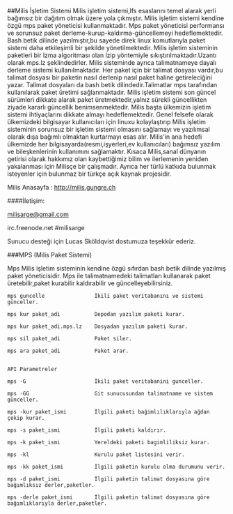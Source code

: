 

##Milis İşletim Sistemi
Milis işletim sistemi,lfs esaslarını temel alarak yerli bağımsız bir dağıtım olmak üzere yola çıkmıştır.
Milis işletim sistemi kendine özgü mps paket yöneticisi kullanmaktadır.
Mps paket yöneticisi performansı ve sorunsuz paket derleme-kurup-kaldırma-güncellemeyi hedeflemektedir.
Bash betik dilinde yazılmıştır,bu sayede direk linux komutlarıyla paket sistemi daha etkileşimli bir şekilde yönetilmektedir.
Milis işletim sisteminin paketleri bir lzma algoritması olan lzip yöntemiyle sıkıştırılmaktadır.Uzantı olarak mps.lz şeklindedirler.
Milis sisteminde ayrıca talimatnameye dayalı derleme sistemi kullanılmaktadır.
Her paket için bir talimat dosyası vardır,bu talimat dosyası bir paketin nasıl derlenip nasıl paket haline getireleciğini yazar.
Talimat dosyaları da bash betik dilindedir.Talimatlar mps tarafından kullanılarak paket üretimi sağlanmaktadır.
Milis işletim sistemi son güncel sürümleri dikkate alarak paket üretmektedir,yalnız sürekli güncellikten ziyade kararlı güncellik benimsenmektedir.
Milis başta ülkemizin işletim sistemi ihtiyaçlarını dikkate almayı hedeflemektedir.
Genel felsefe olarak ülkemizdeki bilgisayar kullanıcıları için linuxu kolaylaştırıp 
Milis işletim sisteminin sorunsuz bir işletim sistemi olmasını sağlamayı ve yazılımsal olarak dışa bağımlı olmaktan kurtarmayı esas alır. 
Milis'in ana hedefi ülkemizde her bilgisayarda(resmi,işyerleri,ev kullanıcıları) bağımsız yazılım ve bileşkenlerinin kullanımını sağlamaktır.
Kısaca Milis,sanal dünyanın getirisi olarak hakkımız olan kaybettiğimiz bilim ve ilerlemenin yeniden yakalanması için Milisçe bir çalışmadır. 
Ayrıca her türlü katkıda bulunmak isteyenler için bulunmaz bir türkçe açık kaynak projesidir.


Milis Anasayfa : http://milis.gungre.ch

####İletişim:

milisarge@gmail.com 

irc.freenode.net #milisarge


Sunucu desteği için Lucas Sköldqvist dostumuza teşekkür ederiz. 

###MPS (Milis Paket Sistemi)

Mps Milis işletim sisteminin kendine özgü sıfırdan bash betik dilinde yazılmış paket yöneticisidir.
Mps ile talimatnamedeki talimatları kullanarak paket üretebilir,paket kurabilir kaldırabilir ve güncelleyebilirsiniz.

```
mps guncelle                İkili paket veritabanını ve sistemi günceller.

mps kur paket_adi           Depodan yazılım paketi kurar.

mps kur paket_adi.mps.lz    Dosyadan yazılım paketi kurar.

mps sil paket_adi           Paket siler.

mps ara paket_adi           Paket arar.


API Parametreler

mps -G                      İkili paket veritabanini gunceller.

mps -GG                     Git sunucusundan talimatname ve sistem günceller.

mps -kur paket_ismi         İlgili paketi bağimlılıklarıyla ağdan çekip kurar.

mps -s paket_ismi           İlgili paketi kaldırır.

mps -k paket_ismi           Yereldeki paketi bagimliliksiz kurar.

mps -kl                     Kurulu paket listesini verir.

mps -kk paket_ismi          İlgili paketin kurulu olma durumunu verir.

mps -d paket_ismi           İlgili paketin talimat dosyasına göre bağımlıksız derler,paketler.

mps -derle paket_ismi       İlgili paketin talimat dosyasına göre bağımlıklarıyla derler,paketler.
```

